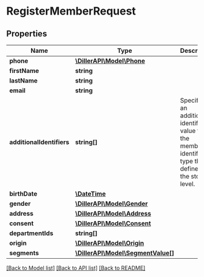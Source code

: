 # RegisterMemberRequest

## Properties
Name | Type | Description | Notes
------------ | ------------- | ------------- | -------------
**phone** | [**\DillerAPI\Model\Phone**](Phone.md) |  | 
**firstName** | **string** |  | [optional] 
**lastName** | **string** |  | [optional] 
**email** | **string** |  | [optional] 
**additionalIdentifiers** | **string[]** | Specifies an additional identifier value for the member identifier type that is defined at the store level. | [optional] 
**birthDate** | [**\DateTime**](\DateTime.md) |  | [optional] 
**gender** | [**\DillerAPI\Model\Gender**](Gender.md) |  | [optional] 
**address** | [**\DillerAPI\Model\Address**](Address.md) |  | [optional] 
**consent** | [**\DillerAPI\Model\Consent**](Consent.md) |  | [optional] 
**departmentIds** | **string[]** |  | [optional] 
**origin** | [**\DillerAPI\Model\Origin**](Origin.md) |  | [optional] 
**segments** | [**\DillerAPI\Model\SegmentValue[]**](SegmentValue.md) |  | [optional] 

[[Back to Model list]](../../README.md#documentation-for-models) [[Back to API list]](../../README.md#documentation-for-api-endpoints) [[Back to README]](../../README.md)

